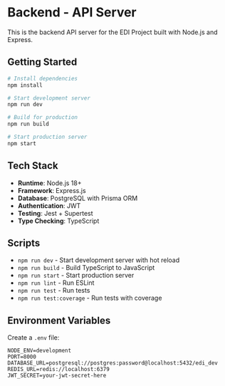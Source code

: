# Backend - API Server

This is the backend API server for the EDI Project built with Node.js and Express.

## Getting Started

```bash
# Install dependencies
npm install

# Start development server
npm run dev

# Build for production
npm run build

# Start production server
npm start
```

## Tech Stack

- **Runtime**: Node.js 18+
- **Framework**: Express.js
- **Database**: PostgreSQL with Prisma ORM
- **Authentication**: JWT
- **Testing**: Jest + Supertest
- **Type Checking**: TypeScript

## Scripts

- `npm run dev` - Start development server with hot reload
- `npm run build` - Build TypeScript to JavaScript
- `npm run start` - Start production server
- `npm run lint` - Run ESLint
- `npm run test` - Run tests
- `npm run test:coverage` - Run tests with coverage

## Environment Variables

Create a `.env` file:

```
NODE_ENV=development
PORT=8000
DATABASE_URL=postgresql://postgres:password@localhost:5432/edi_dev
REDIS_URL=redis://localhost:6379
JWT_SECRET=your-jwt-secret-here
```
